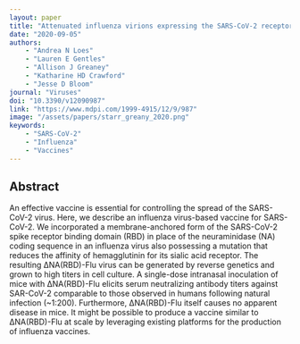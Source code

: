 ```yaml
---
layout: paper
title: "Attenuated influenza virions expressing the SARS-CoV-2 receptor-binding domain induce neutralizing antibodies in mice"
date: "2020-09-05"
authors: 
    - "Andrea N Loes"
    - "Lauren E Gentles"
    - "Allison J Greaney"
    - "Katharine HD Crawford"
    - "Jesse D Bloom"
journal: "Viruses"
doi: "10.3390/v12090987"
link: "https://www.mdpi.com/1999-4915/12/9/987"
image: "/assets/papers/starr_greany_2020.png"
keywords:
    - "SARS-CoV-2"
    - "Influenza"
    - "Vaccines"
---
```


## Abstract

An effective vaccine is essential for controlling the spread of the SARS-CoV-2 virus. Here, we describe an influenza virus-based vaccine for SARS-CoV-2. We incorporated a membrane-anchored form of the SARS-CoV-2 spike receptor binding domain (RBD) in place of the neuraminidase (NA) coding sequence in an influenza virus also possessing a mutation that reduces the affinity of hemagglutinin for its sialic acid receptor. The resulting ΔNA(RBD)-Flu virus can be generated by reverse genetics and grown to high titers in cell culture. A single-dose intranasal inoculation of mice with ΔNA(RBD)-Flu elicits serum neutralizing antibody titers against SAR-CoV-2 comparable to those observed in humans following natural infection (~1:200). Furthermore, ΔNA(RBD)-Flu itself causes no apparent disease in mice. It might be possible to produce a vaccine similar to ΔNA(RBD)-Flu at scale by leveraging existing platforms for the production of influenza vaccines.
